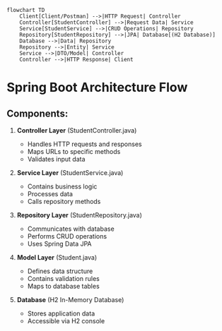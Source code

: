 ```mermaid
flowchart TD
    Client[Client/Postman] -->|HTTP Request| Controller
    Controller[StudentController] -->|Request Data| Service
    Service[StudentService] -->|CRUD Operations| Repository
    Repository[StudentRepository] -->|JPA| Database[(H2 Database)]
    Database -->|Data| Repository
    Repository -->|Entity| Service
    Service -->|DTO/Model| Controller
    Controller -->|HTTP Response| Client
```

# Spring Boot Architecture Flow

## Components:
1. **Controller Layer** (StudentController.java)
   - Handles HTTP requests and responses
   - Maps URLs to specific methods
   - Validates input data

2. **Service Layer** (StudentService.java)
   - Contains business logic
   - Processes data
   - Calls repository methods

3. **Repository Layer** (StudentRepository.java)
   - Communicates with database
   - Performs CRUD operations
   - Uses Spring Data JPA

4. **Model Layer** (Student.java)
   - Defines data structure
   - Contains validation rules
   - Maps to database tables

5. **Database** (H2 In-Memory Database)
   - Stores application data
   - Accessible via H2 console
